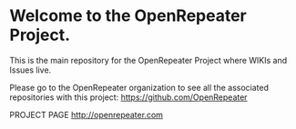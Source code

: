 Welcome to the OpenRepeater Project.
=======

This is the main repository for the OpenRepeater Project where WIKIs and Issues live.

Please go to the OpenRepeater organization to see all the associated repositories with this project: https://github.com/OpenRepeater

PROJECT PAGE
http://openrepeater.com